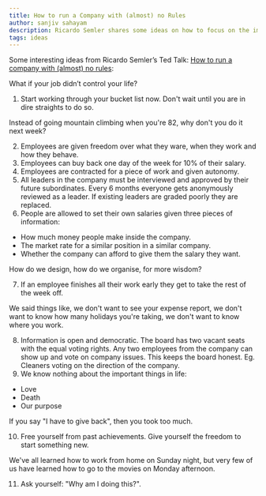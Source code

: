 ```yaml
---
title: How to run a Company with (almost) no Rules
author: sanjiv sahayam
description: Ricardo Semler shares some ideas on how to focus on the important aspects of work-life balance.
tags: ideas
---
```


Some interesting ideas from Ricardo Semler’s Ted Talk: [How to run a company with (almost) no rules](http://www.ted.com/talks/ricardo_semler_radical_wisdom_for_a_company_a_school_a_life):

<div class="quote">
What if your job didn’t control your life?
</div>

1. Start working through your bucket list now. Don't wait until you are in dire straights to do so.

<div class="quote">
Instead of going mountain climbing when you're 82, why don't you do it next week?
</div>

2. Employees are given freedom over what they ware, when they work and how they behave.
3. Employees can buy back one day of the week for 10% of their salary.
4. Employees are contracted for a piece of work and given autonomy.
5. All leaders in the company must be interviewed and approved by their future subordinates. Every 6 months everyone gets anonymously reviewed as a leader. If existing leaders are graded poorly they are replaced.
6. People are allowed to set their own salaries given three pieces of information:
  * How much money people make inside the company.
  * The market rate for a similar position in a similar company.
  * Whether the company can afford to give them the salary they want.

<div class="quote">
 How do we design, how do we organise, for more wisdom?
</div>

7. If an employee finishes all their work early they get to take the rest of the week off.

<div class="quote">
We said things like, we don't want to see your expense report, we don't want to know how many holidays you're taking, we don't want to know where you work.
</div>

8. Information is open and democratic.  The board has two vacant seats with the equal voting rights. Any two employees from the company can show up and vote on company issues. This keeps the board honest. Eg. Cleaners voting on the direction of the company.
9. We know nothing about the important things in life:
  * Love
  * Death
  * Our purpose

<div class="quote">
If you say "I have to give back", then you took too much.
</div>

10. Free yourself from past achievements. Give yourself the freedom to start something new.

<div class="quote">
We've all learned how to work from home on Sunday night, but very few of us have learned how to go to the movies on Monday afternoon.
</div>

11. Ask yourself: "Why am I doing this?".